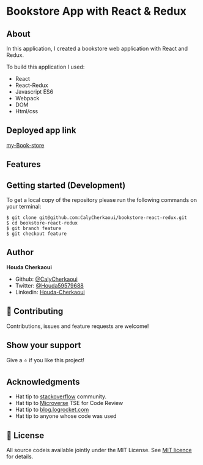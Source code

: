 # Bookstore App with React & Redux

## About

In this application, I created a bookstore web application with React and Redux.

To build this application I used:

- React
- React-Redux
- Javascript ES6
- Webpack
- DOM
- Html/css

## Deployed app link

[my-Book-store](https://my-magical-book-store.herokuapp.com/)

## Features

## Getting started (Development)

To get a local copy of the repository please run the following commands on your terminal:

```
$ git clone git@github.com:CalyCherkaoui/bookstore-react-redux.git
$ cd bookstore-react-redux
$ git branch feature
$ git checkout feature
```

## Author

**Houda Cherkaoui**

- Github: [@CalyCherkaoui](https://github.com/CalyCherkaoui)
- Twitter: [@Houda59579688](https://twitter.com/Houda59579688)
- Linkedin: [Houda-Cherkaoui](https://www.linkedin.com/in/houda-cherkaoui-64106395/)

## 🤝 Contributing

Contributions, issues and feature requests are welcome!

## Show your support

Give a ⭐️ if you like this project!

## Acknowledgments

- Hat tip to [stackoverflow](https://stackoverflow.com) community.
- Hat tip to [Microverse](https://www.microverse.org/) TSE for Code Review
- Hat tip to [blog.logrocket.com](https://blog.logrocket.com)
- Hat tip to anyone whose code was used

## 📝 License

All source codeis available jointly under the MIT License.
See [MIT licence]() for details.
